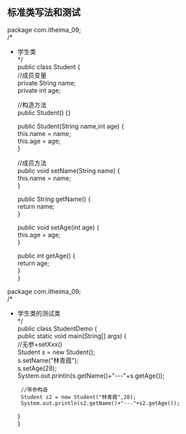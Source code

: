 ## 标准类写法和测试  
package com.itheima_09;  
/*  
 * 学生类  
 */  
public class Student {  
	//成员变量  
	private String name;  
	private int age;  

	//构造方法  
	public Student() {}  

	public Student(String name,int age) {  
		this.name = name;  
		this.age = age;  
	}  

	//成员方法  
	public void setName(String name) {  
		this.name = name;  
	}  

	public String getName() {  
		return name;  
	}  

	public void setAge(int age) {  
		this.age = age;  
	}  

	public int getAge() {  
		return age;  
	}  
}  


package com.itheima_09;  
/*  
 * 学生类的测试类  
 */  
public class StudentDemo {  
	public static void main(String[] args) {  
		//无参+setXxx()  
		Student s = new  Student();  
		s.setName("林青霞");  
		s.setAge(28);  
		System.out.println(s.getName()+"---"+s.getAge());  

		//带参构造  
		Student s2 = new Student("林青霞",28);  
		System.out.println(s2.getName()+"---"+s2.getAge());  
	}  
}  
